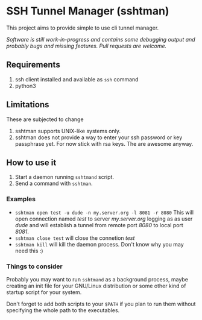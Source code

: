 # SSH Tunnel Manager (sshtman) #

This project aims to provide simple to use cli tunnel manager.

*Software is still work-in-progress and contains some debugging output and probably bugs and missing features. Pull requests are welcome.*

## Requirements ##

1. ssh client installed and available as `ssh` command
2. python3

## Limitations ##

These are subjected to change

1. sshtman supports UNIX-like systems only.
2. sshtman does not provide a way to enter your ssh password or key passphrase yet. For now stick with rsa keys. The are awesome anyway.

## How to use it ##

1. Start a daemon running `sshtmand` script. 
2. Send a command with `sshtman`. 

### Examples ###

* `sshtman open test -u dude -n my.server.org -l 8081 -r 8080` This will open connection named *test* to server *my.server.org* logging as as user *dude* and will establish a tunnel from remote port *8080* to local port *8081*. 
* `sshtman close test` will close the connetion *test*
* `sshtman kill` will kill the daemon process. Don't know why you may need this :)

### Things to consider ###

Probably you may want to run `sshtmand` as a background process, maybe creating an init file for your GNU/Linux distribution or some other kind of startup script for your system. 

Don't forget to add both scripts to your `$PATH` if you plan to run them without specifying the whole path to the executables.